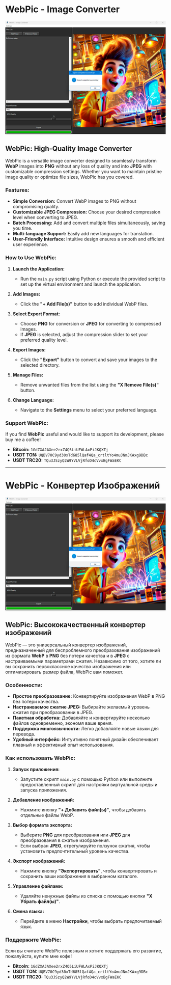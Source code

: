 # WebPic - Image Converter

![WebPic Interface](WebPic.jpg)

## **WebPic: High-Quality Image Converter**

WebPic is a versatile image converter designed to seamlessly transform **WebP** images into **PNG** without any loss of quality and into **JPEG** with customizable compression settings. Whether you want to maintain pristine image quality or optimize file sizes, WebPic has you covered.

### **Features:**

- **Simple Conversion:** Convert WebP images to PNG without compromising quality.
- **Customizable JPEG Compression:** Choose your desired compression level when converting to JPEG.
- **Batch Processing:** Add and convert multiple files simultaneously, saving you time.
- **Multi-language Support:** Easily add new languages for translation.
- **User-Friendly Interface:** Intuitive design ensures a smooth and efficient user experience.

### **How to Use WebPic:**

1. **Launch the Application:**
   - Run the `main.py` script using Python or execute the provided script to set up the virtual environment and launch the application.

2. **Add Images:**
   - Click the **"+ Add File(s)"** button to add individual WebP files.

3. **Select Export Format:**
   - Choose **PNG** for conversion or **JPEG** for converting to compressed images.
   - If **JPEG** is selected, adjust the compression slider to set your preferred quality level.

4. **Export Images:**
   - Click the **"Export"** button to convert and save your images to the selected directory.

5. **Manage Files:**
   - Remove unwanted files from the list using the **"X Remove File(s)"** button.

6. **Change Language:**
   - Navigate to the **Settings** menu to select your preferred language.

### **Support WebPic:**

If you find **WebPic** useful and would like to support its development, please buy me a coffee!

- **Bitcoin:** `1GdZXAJAXee2rxZ4Q5LiUFWLAxPiJKQXTj`
- **USDT TON:** `UQBV70C9yd30xTd685lQaf4Qa_crtltYo4muJNmJKAxg9DBc`
- **USDT TRC20:** `TQu3JSzyQ2W9YVLVjRfoD4cVvxBgFWaEKC`

---

# WebPic - Конвертер Изображений

![Интерфейс WebPic](WebPic.jpg)

## **WebPic: Высококачественный конвертер изображений**

WebPic — это универсальный конвертер изображений, предназначенный для беспроблемного преобразования изображений из формата **WebP** в **PNG** без потери качества и в **JPEG** с настраиваемыми параметрами сжатия. Независимо от того, хотите ли вы сохранить первоклассное качество изображения или оптимизировать размер файла, WebPic вам поможет.

### **Особенности:**

- **Простое преобразование:** Конвертируйте изображения WebP в PNG без потери качества.
- **Настраиваемое сжатие JPEG:** Выбирайте желаемый уровень сжатия при преобразовании в JPEG.
- **Пакетная обработка:** Добавляйте и конвертируйте несколько файлов одновременно, экономя ваше время.
- **Поддержка многоязычности:** Легко добавляйте новые языки для перевода.
- **Удобный интерфейс:** Интуитивно понятный дизайн обеспечивает плавный и эффективный опыт использования.

### **Как использовать WebPic:**

1. **Запуск приложения:**
   - Запустите скрипт `main.py` с помощью Python или выполните предоставленный скрипт для настройки виртуальной среды и запуска приложения.

2. **Добавление изображений:**
   - Нажмите кнопку **"+ Добавить файл(ы)"**, чтобы добавить отдельные файлы WebP.

3. **Выбор формата экспорта:**
   - Выберите **PNG** для преобразования или **JPEG** для преобразования в сжатые изображения.
   - Если выбран **JPEG**, отрегулируйте ползунок сжатия, чтобы установить предпочтительный уровень качества.

4. **Экспорт изображений:**
   - Нажмите кнопку **"Экспортировать"**, чтобы конвертировать и сохранить ваши изображения в выбранном каталоге.

5. **Управление файлами:**
   - Удаляйте ненужные файлы из списка с помощью кнопки **"X Убрать файл(ы)"**.

6. **Смена языка:**
   - Перейдите в меню **Настройки**, чтобы выбрать предпочитаемый язык.

### **Поддержите WebPic:**

Если вы считаете WebPic полезным и хотите поддержать его развитие, пожалуйста, купите мне кофе!

- **Bitcoin:** `1GdZXAJAXee2rxZ4Q5LiUFWLAxPiJKQXTj`
- **USDT TON:** `UQBV70C9yd30xTd685lQaf4Qa_crtltYo4muJNmJKAxg9DBc`
- **USDT TRC20:** `TQu3JSzyQ2W9YVLVjRfoD4cVvxBgFWaEKC`
